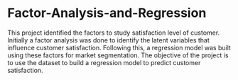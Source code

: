 # Factor-Analysis-and-Regression
This project identified the factors to study satisfaction level of customer. Initially a factor analysis was done to identify the latent variables that influence customer satisfaction. Following this, a regression model was built using these factors for market segmentation. The objective of the project is to use the dataset to build a regression model to predict customer satisfaction.

